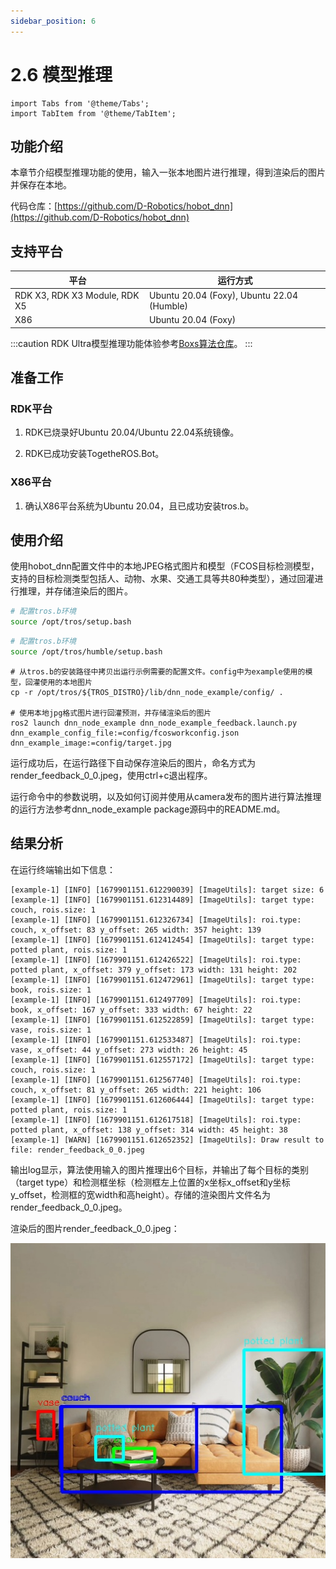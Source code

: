 ```yaml
---
sidebar_position: 6
---
```


# 2.6 模型推理

```mdx-code-block
import Tabs from '@theme/Tabs';
import TabItem from '@theme/TabItem';
```

## 功能介绍

本章节介绍模型推理功能的使用，输入一张本地图片进行推理，得到渲染后的图片并保存在本地。

代码仓库：[https://github.com/D-Robotics/hobot_dnn](https://github.com/D-Robotics/hobot_dnn)

## 支持平台

| 平台    | 运行方式     |
| ------- | ------------ |
| RDK X3, RDK X3 Module, RDK X5| Ubuntu 20.04 (Foxy), Ubuntu 22.04 (Humble) |
| X86     | Ubuntu 20.04 (Foxy) |

:::caution
RDK Ultra模型推理功能体验参考[Boxs算法仓库](/docs/05_Robot_development/03_boxs/detection/yolo.md)。
:::


## 准备工作

### RDK平台

1. RDK已烧录好Ubuntu 20.04/Ubuntu 22.04系统镜像。

2. RDK已成功安装TogetheROS.Bot。

### X86平台

1. 确认X86平台系统为Ubuntu 20.04，且已成功安装tros.b。

## 使用介绍

使用hobot_dnn配置文件中的本地JPEG格式图片和模型（FCOS目标检测模型，支持的目标检测类型包括人、动物、水果、交通工具等共80种类型），通过回灌进行推理，并存储渲染后的图片。

<Tabs groupId="tros-distro">
<TabItem value="foxy" label="Foxy">

```bash
# 配置tros.b环境
source /opt/tros/setup.bash
```

</TabItem>

<TabItem value="humble" label="Humble">

```bash
# 配置tros.b环境
source /opt/tros/humble/setup.bash
```

</TabItem>

</Tabs>

```shell
# 从tros.b的安装路径中拷贝出运行示例需要的配置文件。config中为example使用的模型，回灌使用的本地图片
cp -r /opt/tros/${TROS_DISTRO}/lib/dnn_node_example/config/ .

# 使用本地jpg格式图片进行回灌预测，并存储渲染后的图片
ros2 launch dnn_node_example dnn_node_example_feedback.launch.py dnn_example_config_file:=config/fcosworkconfig.json dnn_example_image:=config/target.jpg
```

运行成功后，在运行路径下自动保存渲染后的图片，命名方式为render_feedback_0_0.jpeg，使用ctrl+c退出程序。

运行命令中的参数说明，以及如何订阅并使用从camera发布的图片进行算法推理的运行方法参考dnn_node_example package源码中的README.md。

## 结果分析

在运行终端输出如下信息：

```text
[example-1] [INFO] [1679901151.612290039] [ImageUtils]: target size: 6
[example-1] [INFO] [1679901151.612314489] [ImageUtils]: target type: couch, rois.size: 1
[example-1] [INFO] [1679901151.612326734] [ImageUtils]: roi.type: couch, x_offset: 83 y_offset: 265 width: 357 height: 139
[example-1] [INFO] [1679901151.612412454] [ImageUtils]: target type: potted plant, rois.size: 1
[example-1] [INFO] [1679901151.612426522] [ImageUtils]: roi.type: potted plant, x_offset: 379 y_offset: 173 width: 131 height: 202
[example-1] [INFO] [1679901151.612472961] [ImageUtils]: target type: book, rois.size: 1
[example-1] [INFO] [1679901151.612497709] [ImageUtils]: roi.type: book, x_offset: 167 y_offset: 333 width: 67 height: 22
[example-1] [INFO] [1679901151.612522859] [ImageUtils]: target type: vase, rois.size: 1
[example-1] [INFO] [1679901151.612533487] [ImageUtils]: roi.type: vase, x_offset: 44 y_offset: 273 width: 26 height: 45
[example-1] [INFO] [1679901151.612557172] [ImageUtils]: target type: couch, rois.size: 1
[example-1] [INFO] [1679901151.612567740] [ImageUtils]: roi.type: couch, x_offset: 81 y_offset: 265 width: 221 height: 106
[example-1] [INFO] [1679901151.612606444] [ImageUtils]: target type: potted plant, rois.size: 1
[example-1] [INFO] [1679901151.612617518] [ImageUtils]: roi.type: potted plant, x_offset: 138 y_offset: 314 width: 45 height: 38
[example-1] [WARN] [1679901151.612652352] [ImageUtils]: Draw result to file: render_feedback_0_0.jpeg
```

输出log显示，算法使用输入的图片推理出6个目标，并输出了每个目标的类别（target type）和检测框坐标（检测框左上位置的x坐标x_offset和y坐标y_offset，检测框的宽width和高height）。存储的渲染图片文件名为render_feedback_0_0.jpeg。

渲染后的图片render_feedback_0_0.jpeg：

![](/../static/img/05_Robot_development/02_quick_demo/image/ai_predict/render1.jpg)
